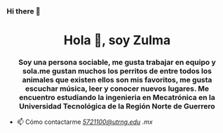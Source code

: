 ### Hi there 👋

<h1 align="center">Hola 👋, soy Zulma</h1>
<h3 align="center">Soy una persona sociable, me gusta trabajar en equipo y sola.me gustan muchos los perritos de entre todos los animales que existen ellos son mis favoritos, me gusta escuchar música, leer y conocer nuevos lugares.
Me encuentro estudiando la ingenieria en Mecatrónica en la Universidad Tecnológica de la Región Norte de Guerrero</h3>

- 📫 Cómo contactarme *5721100@utrng.edu .mx*

<!--
**Zulma-Sandoval/Zulma-Sandoval** is a ✨ _special_ ✨ repository because its `README.md` (this file) appears on your GitHub profile.

Here are some ideas to get you started:

- 🔭 I’m currently working on ...
- 🌱 I’m currently learning ...
- 👯 I’m looking to collaborate on ...
- 🤔 I’m looking for help with ...
- 💬 Ask me about ...
- 📫 How to reach me: ...
- 😄 Pronouns: ...zul
- ⚡ Fun fact: ...
-->
